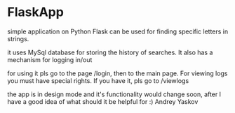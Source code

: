 # FlaskApp
simple application on Python Flask can be used for finding specific letters in strings.

it uses MySql database for storing the history of searches. 
It also has a mechanism for logging in/out

for using it pls go to the page /login, then to the main page. 
For viewing logs you must have special rights. 
If you have it, pls go to /viewlogs

 the app is in design mode and it's functionality would change soon, 
 after I have a good idea of what should it be helpful for :)
 Andrey Yaskov